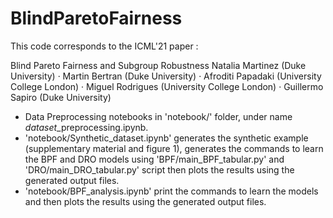 # BlindParetoFairness


This code corresponds to the ICML'21 paper :  

<it> Blind Pareto Fairness and Subgroup Robustness
Natalia Martinez (Duke University) · Martin Bertran (Duke University) · Afroditi Papadaki (University College London) ·
Miguel Rodrigues (University College London) · Guillermo Sapiro (Duke University) </it>

* Data Preprocessing notebooks in 'notebook/' folder, under name $dataset$_preprocessing.ipynb.
* 'notebook/Synthetic_dataset.ipynb' generates the synthetic example (supplementary material and figure 1), generates the commands to learn the BPF and DRO models using 'BPF/main_BPF_tabular.py' and 'DRO/main_DRO_tabular.py' script then plots the results using the generated output files.
* 'notebook/BPF_analysis.ipynb' print the commands to learn the models and then plots the results using the generated output files.

